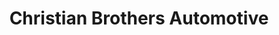 ---
title: "Christian Brothers Automotive"
url: /edmond/christian-brothers-automotive/
shop: car repair
---